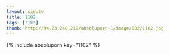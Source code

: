```yaml
--- 
layout: sieutv
title: 1102
tags: ["1k"]
thumb: http://94.23.248.219/absoluporn-1/image/002/1102.jpg
---
```

{% include absoluporn key="1102" %} 
